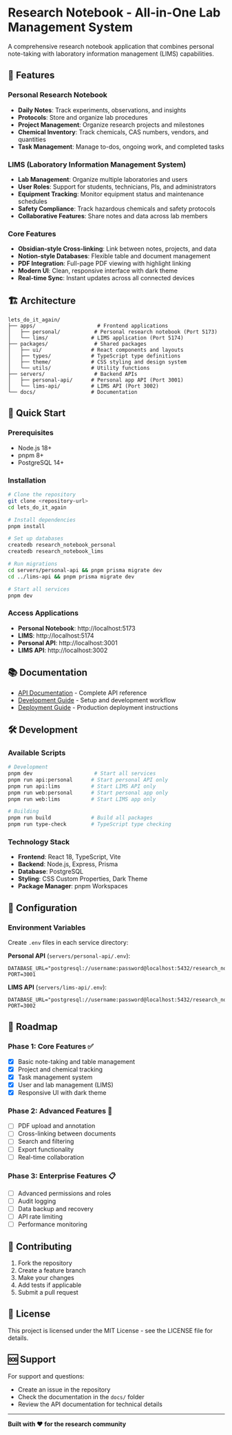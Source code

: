# Research Notebook - All-in-One Lab Management System

A comprehensive research notebook application that combines personal note-taking with laboratory information management (LIMS) capabilities.

## 🚀 Features

### Personal Research Notebook
- **Daily Notes**: Track experiments, observations, and insights
- **Protocols**: Store and organize lab procedures
- **Project Management**: Organize research projects and milestones
- **Chemical Inventory**: Track chemicals, CAS numbers, vendors, and quantities
- **Task Management**: Manage to-dos, ongoing work, and completed tasks

### LIMS (Laboratory Information Management System)
- **Lab Management**: Organize multiple laboratories and users
- **User Roles**: Support for students, technicians, PIs, and administrators
- **Equipment Tracking**: Monitor equipment status and maintenance schedules
- **Safety Compliance**: Track hazardous chemicals and safety protocols
- **Collaborative Features**: Share notes and data across lab members

### Core Features
- **Obsidian-style Cross-linking**: Link between notes, projects, and data
- **Notion-style Databases**: Flexible table and document management
- **PDF Integration**: Full-page PDF viewing with highlight linking
- **Modern UI**: Clean, responsive interface with dark theme
- **Real-time Sync**: Instant updates across all connected devices

## 🏗️ Architecture

```
lets_do_it_again/
├── apps/                    # Frontend applications
│   ├── personal/           # Personal research notebook (Port 5173)
│   └── lims/              # LIMS application (Port 5174)
├── packages/               # Shared packages
│   ├── ui/                # React components and layouts
│   ├── types/             # TypeScript type definitions
│   ├── theme/             # CSS styling and design system
│   └── utils/             # Utility functions
├── servers/                # Backend APIs
│   ├── personal-api/      # Personal app API (Port 3001)
│   └── lims-api/          # LIMS API (Port 3002)
└── docs/                  # Documentation
```

## 🚀 Quick Start

### Prerequisites
- Node.js 18+
- pnpm 8+
- PostgreSQL 14+

### Installation
```bash
# Clone the repository
git clone <repository-url>
cd lets_do_it_again

# Install dependencies
pnpm install

# Set up databases
createdb research_notebook_personal
createdb research_notebook_lims

# Run migrations
cd servers/personal-api && pnpm prisma migrate dev
cd ../lims-api && pnpm prisma migrate dev

# Start all services
pnpm dev
```

### Access Applications
- **Personal Notebook**: http://localhost:5173
- **LIMS**: http://localhost:5174
- **Personal API**: http://localhost:3001
- **LIMS API**: http://localhost:3002

## 📚 Documentation

- [API Documentation](docs/API.md) - Complete API reference
- [Development Guide](docs/DEVELOPMENT.md) - Setup and development workflow
- [Deployment Guide](docs/DEPLOYMENT.md) - Production deployment instructions

## 🛠️ Development

### Available Scripts
```bash
# Development
pnpm dev                    # Start all services
pnpm run api:personal      # Start personal API only
pnpm run api:lims          # Start LIMS API only
pnpm run web:personal      # Start personal app only
pnpm run web:lims          # Start LIMS app only

# Building
pnpm run build             # Build all packages
pnpm run type-check        # TypeScript type checking
```

### Technology Stack
- **Frontend**: React 18, TypeScript, Vite
- **Backend**: Node.js, Express, Prisma
- **Database**: PostgreSQL
- **Styling**: CSS Custom Properties, Dark Theme
- **Package Manager**: pnpm Workspaces

## 🔧 Configuration

### Environment Variables
Create `.env` files in each service directory:

**Personal API** (`servers/personal-api/.env`):
```env
DATABASE_URL="postgresql://username:password@localhost:5432/research_notebook_personal"
PORT=3001
```

**LIMS API** (`servers/lims-api/.env`):
```env
DATABASE_URL="postgresql://username:password@localhost:5432/research_notebook_lims"
PORT=3002
```

## 🎯 Roadmap

### Phase 1: Core Features ✅
- [x] Basic note-taking and table management
- [x] Project and chemical tracking
- [x] Task management system
- [x] User and lab management (LIMS)
- [x] Responsive UI with dark theme

### Phase 2: Advanced Features 🚧
- [ ] PDF upload and annotation
- [ ] Cross-linking between documents
- [ ] Search and filtering
- [ ] Export functionality
- [ ] Real-time collaboration

### Phase 3: Enterprise Features 📋
- [ ] Advanced permissions and roles
- [ ] Audit logging
- [ ] Data backup and recovery
- [ ] API rate limiting
- [ ] Performance monitoring

## 🤝 Contributing

1. Fork the repository
2. Create a feature branch
3. Make your changes
4. Add tests if applicable
5. Submit a pull request

## 📄 License

This project is licensed under the MIT License - see the LICENSE file for details.

## 🆘 Support

For support and questions:
- Create an issue in the repository
- Check the documentation in the `docs/` folder
- Review the API documentation for technical details

---

**Built with ❤️ for the research community**
